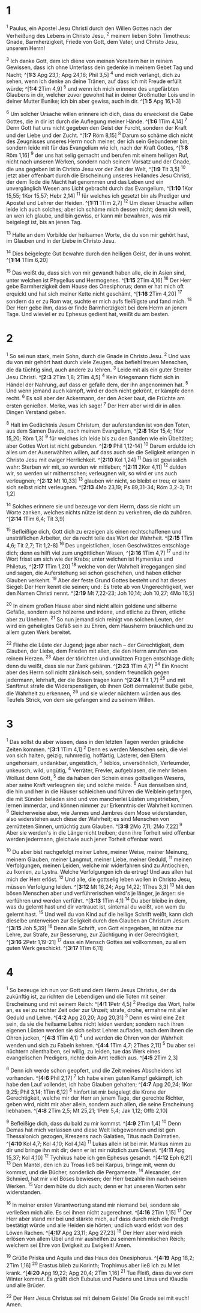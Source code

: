 # 1
<sup class='bibleverse'>1</sup> Paulus, ein Apostel Jesu Christi durch den Willen Gottes nach der Verheißung des Lebens in Christo Jesu, <sup class='bibleverse'>2</sup> meinem lieben Sohn Timotheus: Gnade, Barmherzigkeit, Friede von Gott, dem Vater, und Christo Jesu, unserem Herrn! 


<sup class='bibleverse'>3</sup> Ich danke Gott, dem ich diene von meinen Voreltern her in reinem Gewissen, dass ich ohne Unterlass dein gedenke in meinem Gebet Tag und Nacht; ^[**1:3** Apg 23,1; Apg 24,16; Phil 3,5] <sup class='bibleverse'>4</sup> und mich verlangt, dich zu sehen, wenn ich denke an deine Tränen, auf dass ich mit Freude erfüllt würde; ^[**1:4** 2Tim 4,9] <sup class='bibleverse'>5</sup> und wenn ich mich erinnere des ungefärbten Glaubens in dir, welcher zuvor gewohnt hat in deiner Großmutter Lois und in deiner Mutter Eunike; ich bin aber gewiss, auch in dir. 
^[**1:5** Apg 16,1-3] 
  

<sup class='bibleverse'>6</sup> Um solcher Ursache willen erinnere ich dich, dass du erweckest die Gabe Gottes, die in dir ist durch die Auflegung meiner Hände. ^[**1:6** 1Tim 4,14] <sup class='bibleverse'>7</sup> Denn Gott hat uns nicht gegeben den Geist der Furcht, sondern der Kraft und der Liebe und der Zucht. ^[**1:7** Röm 8,15] <sup class='bibleverse'>8</sup> Darum so schäme dich nicht des Zeugnisses unseres Herrn noch meiner, der ich sein Gebundener bin, sondern leide mit für das Evangelium wie ich, nach der Kraft Gottes, ^[**1:8** Röm 1,16] <sup class='bibleverse'>9</sup> der uns hat selig gemacht und berufen mit einem heiligen Ruf, nicht nach unseren Werken, sondern nach seinem Vorsatz und der Gnade, die uns gegeben ist in Christo Jesu vor der Zeit der Welt, ^[**1:9** Tit 3,5] <sup class='bibleverse'>10</sup> jetzt aber offenbart durch die Erscheinung unseres Heilandes Jesu Christi, der dem Tode die Macht hat genommen und das Leben und ein unvergänglich Wesen ans Licht gebracht durch das Evangelium, ^[**1:10** 1Kor 15,55; 1Kor 15,57; Hebr 2,14] <sup class='bibleverse'>11</sup> für welches ich gesetzt bin als Prediger und Apostel und Lehrer der Heiden. ^[**1:11** 1Tim 2,7] <sup class='bibleverse'>12</sup> Um dieser Ursache willen leide ich auch solches; aber ich schäme mich dessen nicht; denn ich weiß, an wen ich glaube, und bin gewiss, er kann mir bewahren, was mir beigelegt ist, bis an jenen Tag. 

     

<sup class='bibleverse'>13</sup> Halte an dem Vorbilde der heilsamen Worte, die du von mir gehört hast, im Glauben und in der Liebe in Christo Jesu. 


<sup class='bibleverse'>14</sup> Dies beigelegte Gut bewahre durch den heiligen Geist, der in uns wohnt. 
^[**1:14** 1Tim 6,20] 


<sup class='bibleverse'>15</sup> Das weißt du, dass sich von mir gewandt haben alle, die in Asien sind, unter welchen ist Phygellus und Hermogenes. ^[**1:15** 2Tim 4,16] <sup class='bibleverse'>16</sup> Der Herr gebe Barmherzigkeit dem Hause des Onesiphorus; denn er hat mich oft erquickt und hat sich meiner Kette nicht geschämt, 
^[**1:16** 2Tim 4,20] 
 <sup class='bibleverse'>17</sup> sondern da er zu Rom war, suchte er mich aufs fleißigste und fand mich. <sup class='bibleverse'>18</sup> Der Herr gebe ihm, dass er finde Barmherzigkeit bei dem Herrn an jenem Tage. Und wieviel er zu Ephesus gedient hat, weißt du am besten.
# 2
<sup class='bibleverse'>1</sup> So sei nun stark, mein Sohn, durch die Gnade in Christo Jesu. <sup class='bibleverse'>2</sup> Und was du von mir gehört hast durch viele Zeugen, das befiehl treuen Menschen, die da tüchtig sind, auch andere zu lehren. <sup class='bibleverse'>3</sup> Leide mit als ein guter Streiter Jesu Christi. ^[**2:3** 2Tim 1,8; 2Tim 4,5] <sup class='bibleverse'>4</sup> Kein Kriegsmann flicht sich in Händel der Nahrung, auf dass er gefalle dem, der ihn angenommen hat. <sup class='bibleverse'>5</sup> Und wenn jemand auch kämpft, wird er doch nicht gekrönt, er kämpfe denn recht. <sup class='bibleverse'>6</sup> Es soll aber der Ackermann, der den Acker baut, die Früchte am ersten genießen. Merke, was ich sage! <sup class='bibleverse'>7</sup> Der Herr aber wird dir in allen Dingen Verstand geben. 



<sup class='bibleverse'>8</sup> Halt im Gedächtnis Jesum Christum, der auferstanden ist von den Toten, aus dem Samen Davids, nach meinem Evangelium, ^[**2:8** 1Kor 15,4; 1Kor 15,20; Röm 1,3] <sup class='bibleverse'>9</sup> für welches ich leide bis zu den Banden wie ein Übeltäter; aber Gottes Wort ist nicht gebunden. ^[**2:9** Phil 1,12-14] <sup class='bibleverse'>10</sup> Darum erdulde ich alles um der Auserwählten willen, auf dass auch sie die Seligkeit erlangen in Christo Jesu mit ewiger Herrlichkeit. ^[**2:10** Kol 1,24] <sup class='bibleverse'>11</sup> Das ist gewisslich wahr: Sterben wir mit, so werden wir mitleben; ^[**2:11** 2Kor 4,11] <sup class='bibleverse'>12</sup> dulden wir, so werden wir mitherrschen; verleugnen wir, so wird er uns auch verleugnen; ^[**2:12** Mt 10,33] <sup class='bibleverse'>13</sup> glauben wir nicht, so bleibt er treu; er kann sich selbst nicht verleugnen. 
^[**2:13** 4Mo 23,19; Ps 89,31-34; Röm 3,2-3; Tit 1,2] 
     

<sup class='bibleverse'>14</sup> Solches erinnere sie und bezeuge vor dem Herrn, dass sie nicht um Worte zanken, welches nichts nütze ist denn zu verkehren, die da zuhören. 
^[**2:14** 1Tim 6,4; Tit 3,9] 


<sup class='bibleverse'>15</sup> Befleißige dich, Gott dich zu erzeigen als einen rechtschaffenen und unsträflichen Arbeiter, der da recht teile das Wort der Wahrheit. ^[**2:15** 1Tim 4,6; Tit 2,7; Tit 1,2-8] <sup class='bibleverse'>16</sup> Des ungeistlichen, losen Geschwätzes entschlage dich; denn es hilft viel zum ungöttlichen Wesen, ^[**2:16** 1Tim 4,7] <sup class='bibleverse'>17</sup> und ihr Wort frisst um sich wie der Krebs; unter welchen ist Hymenäus und Philetus, ^[**2:17** 1Tim 1,20] <sup class='bibleverse'>18</sup> welche von der Wahrheit irregegangen sind und sagen, die Auferstehung sei schon geschehen, und haben etlicher Glauben verkehrt. <sup class='bibleverse'>19</sup> Aber der feste Grund Gottes besteht und hat dieses Siegel: Der Herr kennt die seinen; und: Es trete ab von Ungerechtigkeit, wer den Namen Christi nennt. 
^[**2:19** Mt 7,22-23; Joh 10,14; Joh 10,27; 4Mo 16,5] 
   

<sup class='bibleverse'>20</sup> In einem großen Hause aber sind nicht allein goldene und silberne Gefäße, sondern auch hölzerne und irdene, und etliche zu Ehren, etliche aber zu Unehren. <sup class='bibleverse'>21</sup> So nun jemand sich reinigt von solchen Leuten, der wird ein geheiligtes Gefäß sein zu Ehren, dem Hausherrn bräuchlich und zu allem guten Werk bereitet. 


<sup class='bibleverse'>22</sup> Fliehe die Lüste der Jugend; jage aber nach – der Gerechtigkeit, dem Glauben, der Liebe, dem Frieden mit allen, die den Herrn anrufen von reinem Herzen. <sup class='bibleverse'>23</sup> Aber der törichten und unnützen Fragen entschlage dich; denn du weißt, dass sie nur Zank gebären. ^[**2:23** 1Tim 4,7] <sup class='bibleverse'>24</sup> Ein Knecht aber des Herrn soll nicht zänkisch sein, sondern freundlich gegen jedermann, lehrhaft, der die Bösen tragen kann 
^[**2:24** Tit 1,7] 
 <sup class='bibleverse'>25</sup> und mit Sanftmut strafe die Widerspenstigen, ob ihnen Gott dermaleinst Buße gebe, die Wahrheit zu erkennen, <sup class='bibleverse'>26</sup> und sie wieder nüchtern würden aus des Teufels Strick, von dem sie gefangen sind zu seinem Willen.
# 3
<sup class='bibleverse'>1</sup> Das sollst du aber wissen, dass in den letzten Tagen werden gräuliche Zeiten kommen. ^[**3:1** 1Tim 4,1] <sup class='bibleverse'>2</sup> Denn es werden Menschen sein, die viel von sich halten, geizig, ruhmredig, hoffärtig, Lästerer, den Eltern ungehorsam, undankbar, ungeistlich, <sup class='bibleverse'>3</sup> lieblos, unversöhnlich, Verleumder, unkeusch, wild, ungütig, <sup class='bibleverse'>4</sup> Verräter, Frevler, aufgeblasen, die mehr lieben Wollust denn Gott, <sup class='bibleverse'>5</sup> die da haben den Schein eines gottseligen Wesens, aber seine Kraft verleugnen sie; und solche meide. <sup class='bibleverse'>6</sup> Aus denselben sind, die hin und her in die Häuser schleichen und führen die Weiblein gefangen, die mit Sünden beladen sind und von mancherlei Lüsten umgetrieben, <sup class='bibleverse'>7</sup> lernen immerdar, und können nimmer zur Erkenntnis der Wahrheit kommen. <sup class='bibleverse'>8</sup> Gleicherweise aber, wie Jannes und Jambres dem Mose widerstanden, also widerstehen auch diese der Wahrheit; es sind Menschen von zerrütteten Sinnen, untüchtig zum Glauben. ^[**3:8** 2Mo 7,11; 2Mo 7,22] <sup class='bibleverse'>9</sup> Aber sie werden's in die Länge nicht treiben; denn ihre Torheit wird offenbar werden jedermann, gleichwie auch jener Torheit offenbar ward. 

 

<sup class='bibleverse'>10</sup> Du aber bist nachgefolgt meiner Lehre, meiner Weise, meiner Meinung, meinem Glauben, meiner Langmut, meiner Liebe, meiner Geduld, <sup class='bibleverse'>11</sup> meinen Verfolgungen, meinen Leiden, welche mir widerfahren sind zu Antiochien, zu Ikonien, zu Lystra. Welche Verfolgungen ich da ertrug! Und aus allen hat mich der Herr erlöst. <sup class='bibleverse'>12</sup> Und alle, die gottselig leben wollen in Christo Jesu, müssen Verfolgung leiden. ^[**3:12** Mt 16,24; Apg 14,22; 1Thes 3,3] <sup class='bibleverse'>13</sup> Mit den bösen Menschen aber und verführerischen wird's je länger, je ärger: sie verführen und werden verführt. ^[**3:13** 1Tim 4,1] <sup class='bibleverse'>14</sup> Du aber bleibe in dem, was du gelernt hast und dir vertrauet ist, sintemal du weißt, von wem du gelernt hast. <sup class='bibleverse'>15</sup> Und weil du von Kind auf die heilige Schrift weißt, kann dich dieselbe unterweisen zur Seligkeit durch den Glauben an Christum Jesum. ^[**3:15** Joh 5,39] <sup class='bibleverse'>16</sup> Denn alle Schrift, von Gott eingegeben, ist nütze zur Lehre, zur Strafe, zur Besserung, zur Züchtigung in der Gerechtigkeit, ^[**3:16** 2Petr 1,19-21] <sup class='bibleverse'>17</sup> dass ein Mensch Gottes sei vollkommen, zu allem guten Werk geschickt. ^[**3:17** 1Tim 6,11] 
     
# 4
<sup class='bibleverse'>1</sup> So bezeuge ich nun vor Gott und dem Herrn Jesus Christus, der da zukünftig ist, zu richten die Lebendigen und die Toten mit seiner Erscheinung und mit seinem Reich: ^[**4:1** 1Petr 4,5] <sup class='bibleverse'>2</sup> Predige das Wort, halte an, es sei zu rechter Zeit oder zur Unzeit; strafe, drohe, ermahne mit aller Geduld und Lehre. ^[**4:2** Apg 20,20; Apg 20,31] <sup class='bibleverse'>3</sup> Denn es wird eine Zeit sein, da sie die heilsame Lehre nicht leiden werden; sondern nach ihren eigenen Lüsten werden sie sich selbst Lehrer aufladen, nach dem ihnen die Ohren jucken, ^[**4:3** 1Tim 4,1] <sup class='bibleverse'>4</sup> und werden die Ohren von der Wahrheit wenden und sich zu Fabeln kehren. ^[**4:4** 1Tim 4,7; 2Thes 2,11] <sup class='bibleverse'>5</sup> Du aber sei nüchtern allenthalben, sei willig, zu leiden, tue das Werk eines evangelischen Predigers, richte dein Amt redlich aus. 
^[**4:5** 2Tim 2,3] 
    

<sup class='bibleverse'>6</sup> Denn ich werde schon geopfert, und die Zeit meines Abscheidens ist vorhanden. ^[**4:6** Phil 2,17] <sup class='bibleverse'>7</sup> Ich habe einen guten Kampf gekämpft, ich habe den Lauf vollendet, ich habe Glauben gehalten; ^[**4:7** Apg 20,24; 1Kor 9,25; Phil 3,14; 1Tim 6,12] <sup class='bibleverse'>8</sup> hinfort ist mir beigelegt die Krone der Gerechtigkeit, welche mir der Herr an jenem Tage, der gerechte Richter, geben wird, nicht mir aber allein, sondern auch allen, die seine Erscheinung liebhaben. 
^[**4:8** 2Tim 2,5; Mt 25,21; 1Petr 5,4; Jak 1,12; Offb 2,10] 
  

<sup class='bibleverse'>9</sup> Befleißige dich, dass du bald zu mir kommst. ^[**4:9** 2Tim 1,4] <sup class='bibleverse'>10</sup> Denn Demas hat mich verlassen und diese Welt liebgewonnen und ist gen Thessalonich gezogen, Kreszens nach Galatien, Titus nach Dalmatien. ^[**4:10** Kol 4,7; Kol 4,10; Kol 4,14] <sup class='bibleverse'>11</sup> Lukas allein ist bei mir. Markus nimm zu dir und bringe ihn mit dir; denn er ist mir nützlich zum Dienst. ^[**4:11** Apg 15,37; Kol 4,10] <sup class='bibleverse'>12</sup> Tychikus habe ich gen Ephesus gesandt. ^[**4:12** Eph 6,21] <sup class='bibleverse'>13</sup> Den Mantel, den ich zu Troas ließ bei Karpus, bringe mit, wenn du kommst, und die Bücher, sonderlich die Pergamente. <sup class='bibleverse'>14</sup> Alexander, der Schmied, hat mir viel Böses bewiesen; der Herr bezahle ihm nach seinen Werken. <sup class='bibleverse'>15</sup> Vor dem hüte du dich auch; denn er hat unseren Worten sehr widerstanden. 

   

<sup class='bibleverse'>16</sup> In meiner ersten Verantwortung stand mir niemand bei, sondern sie verließen mich alle. Es sei ihnen nicht zugerechnet. ^[**4:16** 2Tim 1,15] <sup class='bibleverse'>17</sup> Der Herr aber stand mir bei und stärkte mich, auf dass durch mich die Predigt bestätigt würde und alle Heiden sie hörten; und ich ward erlöst von des Löwen Rachen. ^[**4:17** Apg 23,11; Apg 27,23] <sup class='bibleverse'>18</sup> Der Herr aber wird mich erlösen von allem Übel und mir aushelfen zu seinem himmlischen Reich; welchem sei Ehre von Ewigkeit zu Ewigkeit! Amen. 

 

<sup class='bibleverse'>19</sup> Grüße Priska und Aquila und das Haus des Onesiphorus. ^[**4:19** Apg 18,2; 2Tim 1,16] <sup class='bibleverse'>20</sup> Erastus blieb zu Korinth; Trophimus aber ließ ich zu Milet krank. ^[**4:20** Apg 19,22; Apg 20,4; 2Tim 1,16] <sup class='bibleverse'>21</sup> Tue Fleiß, dass du vor dem Winter kommst. Es grüßt dich Eubulus und Pudens und Linus und Klaudia und alle Brüder. 

 

<sup class='bibleverse'>22</sup> Der Herr Jesus Christus sei mit deinem Geiste! Die Gnade sei mit euch! Amen.
